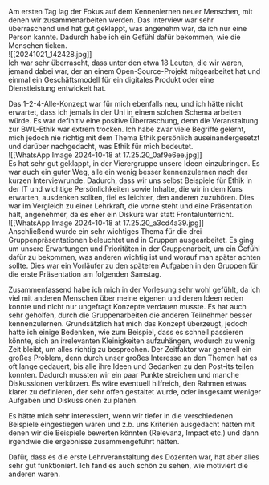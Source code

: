 Am ersten Tag lag der Fokus auf dem Kennenlernen neuer Menschen, mit denen wir zusammenarbeiten werden. Das Interview war sehr überraschend und hat gut geklappt, was angenehm war, da ich nur eine Person kannte. Dadurch habe ich ein Gefühl dafür bekommen, wie die Menschen ticken.  
![[20241021_142428.jpg]]  
Ich war sehr überrascht, dass unter den etwa 18 Leuten, die wir waren, jemand dabei war, der an einem Open-Source-Projekt mitgearbeitet hat und einmal ein Geschäftsmodell für ein digitales Produkt oder eine Dienstleistung entwickelt hat.

Das 1-2-4-Alle-Konzept war für mich ebenfalls neu, und ich hätte nicht erwartet, dass ich jemals in der Uni in einem solchen Schema arbeiten würde. Es war definitiv eine positive Überraschung, denn die Veranstaltung zur BWL-Ethik war extrem trocken. Ich habe zwar viele Begriffe gelernt, mich jedoch nie richtig mit dem Thema Ethik persönlich auseinandergesetzt und darüber nachgedacht, was Ethik für mich bedeutet.  
![[WhatsApp Image 2024-10-18 at 17.25.20_0af9e6ee.jpg]]  
Es hat sehr gut geklappt, in der Vierergruppe unsere Ideen einzubringen. Es war auch ein guter Weg, alle ein wenig besser kennenzulernen nach der kurzen Interviewrunde. Dadurch, dass wir uns selbst Beispiele für Ethik in der IT und wichtige Persönlichkeiten sowie Inhalte, die wir in dem Kurs erwarten, ausdenken sollten, fiel es leichter, den anderen zuzuhören. Dies war im Vergleich zu einer Lehrkraft, die vorne steht und eine Präsentation hält, angenehmer, da es eher ein Diskurs war statt Frontalunterricht.  
![[WhatsApp Image 2024-10-18 at 17.25.20_a3cd4a39.jpg]]  
Anschließend wurde ein sehr wichtiges Thema für die drei Gruppenpräsentationen beleuchtet und in Gruppen ausgearbeitet. Es ging um unsere Erwartungen und Prioritäten in der Gruppenarbeit, um ein Gefühl dafür zu bekommen, was anderen wichtig ist und worauf man später achten sollte. Dies war ein Vorläufer zu den späteren Aufgaben in den Gruppen für die erste Präsentation am folgenden Samstag.

Zusammenfassend habe ich mich in der Vorlesung sehr wohl gefühlt, da ich viel mit anderen Menschen über meine eigenen und deren Ideen reden konnte und nicht nur ungefragt Konzepte verdauen musste. Es hat auch sehr geholfen, durch die Gruppenarbeiten die anderen Teilnehmer besser kennenzulernen. Grundsätzlich hat mich das Konzept überzeugt, jedoch hatte ich einige Bedenken, wie zum Beispiel, dass es schnell passieren könnte, sich an irrelevanten Kleinigkeiten aufzuhängen, wodurch zu wenig Zeit bleibt, um alles richtig zu besprechen. Der Zeitfaktor war generell ein großes Problem, denn durch unser großes Interesse an den Themen hat es oft lange gedauert, bis alle ihre Ideen und Gedanken zu den Post-its teilen konnten. Dadurch mussten wir ein paar Punkte streichen und manche Diskussionen verkürzen. Es wäre eventuell hilfreich, den Rahmen etwas klarer zu definieren, der sehr offen gestaltet wurde, oder insgesamt weniger Aufgaben und Diskussionen zu planen.

Es hätte mich sehr interessiert, wenn wir tiefer in die verschiedenen Beispiele eingestiegen wären und z.b. uns Kriterien ausgedacht hätten mit denen wir die Beispiele bewerten könnten (Relevanz, Impact etc.) und dann irgendwie die ergebnisse zusammengeführt hätten.

Dafür, dass es die erste Lehrveranstaltung des Dozenten war, hat aber alles sehr gut funktioniert. Ich fand es auch schön zu sehen, wie motiviert die anderen waren.
